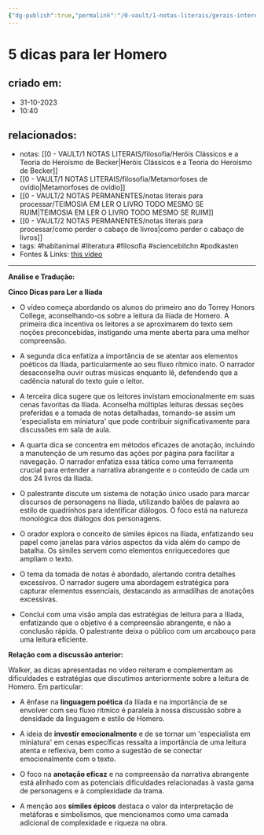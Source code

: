 ```yaml
---
{"dg-publish":true,"permalink":"/0-vault/1-notas-literais/gerais-interesses/5-dicas-para-ler-homero/","tags":["habitanimal","literatura","filosofia","sciencebitchn","podkasten"],"dgHomeLink":true,"dgShowLocalGraph":true,"dgShowFileTree":true,"dgEnableSearch":true,"noteIcon":""}
---
```


# 5 dicas para ler Homero

## criado em: 
- 31-10-2023
- 10:40
## relacionados:
- notas: [[0 - VAULT/1 NOTAS LITERAIS/filosofia/Heróis Clássicos e a Teoria do Heroísmo de Becker\|Heróis Clássicos e a Teoria do Heroísmo de Becker]]
- [[0 - VAULT/1 NOTAS LITERAIS/filosofia/Metamorfoses de ovídio\|Metamorfoses de ovídio]]
- [[0 - VAULT/2 NOTAS PERMANENTES/notas literais para processar/TEIMOSIA EM LER O LIVRO TODO MESMO SE RUIM\|TEIMOSIA EM LER O LIVRO TODO MESMO SE RUIM]]
- [[0 - VAULT/2 NOTAS PERMANENTES/notas literais para processar/como perder o cabaço de livros\|como perder o cabaço de livros]]
- tags: #habitanimal #literatura #filosofia #sciencebitchn #podkasten 
- Fontes & Links: [this video](https://www.youtube.com/watch?v=tEXrl6Orbo0)
---
**Análise e Tradução:**

**Cinco Dicas para Ler a Ilíada**

- O vídeo começa abordando os alunos do primeiro ano do Torrey Honors College, aconselhando-os sobre a leitura da Ilíada de Homero. A primeira dica incentiva os leitores a se aproximarem do texto sem noções preconcebidas, instigando uma mente aberta para uma melhor compreensão.
  
- A segunda dica enfatiza a importância de se atentar aos elementos poéticos da Ilíada, particularmente ao seu fluxo rítmico inato. O narrador desaconselha ouvir outras músicas enquanto lê, defendendo que a cadência natural do texto guie o leitor.
  
- A terceira dica sugere que os leitores invistam emocionalmente em suas cenas favoritas da Ilíada. Aconselha múltiplas leituras dessas seções preferidas e a tomada de notas detalhadas, tornando-se assim um 'especialista em miniatura' que pode contribuir significativamente para discussões em sala de aula.
  
- A quarta dica se concentra em métodos eficazes de anotação, incluindo a manutenção de um resumo das ações por página para facilitar a navegação. O narrador enfatiza essa tática como uma ferramenta crucial para entender a narrativa abrangente e o conteúdo de cada um dos 24 livros da Ilíada.
  
- O palestrante discute um sistema de notação único usado para marcar discursos de personagens na Ilíada, utilizando balões de palavra ao estilo de quadrinhos para identificar diálogos. O foco está na natureza monológica dos diálogos dos personagens.
  
- O orador explora o conceito de símiles épicos na Ilíada, enfatizando seu papel como janelas para vários aspectos da vida além do campo de batalha. Os símiles servem como elementos enriquecedores que ampliam o texto.
  
- O tema da tomada de notas é abordado, alertando contra detalhes excessivos. O narrador sugere uma abordagem estratégica para capturar elementos essenciais, destacando as armadilhas de anotações excessivas.
  
- Conclui com uma visão ampla das estratégias de leitura para a Ilíada, enfatizando que o objetivo é a compreensão abrangente, e não a conclusão rápida. O palestrante deixa o público com um arcabouço para uma leitura eficiente.

**Relação com a discussão anterior:**

Walker, as dicas apresentadas no vídeo reiteram e complementam as dificuldades e estratégias que discutimos anteriormente sobre a leitura de Homero. Em particular:

- A ênfase na **linguagem poética** da Ilíada e na importância de se envolver com seu fluxo rítmico é paralela à nossa discussão sobre a densidade da linguagem e estilo de Homero.
  
- A ideia de **investir emocionalmente** e de se tornar um 'especialista em miniatura' em cenas específicas ressalta a importância de uma leitura atenta e reflexiva, bem como a sugestão de se conectar emocionalmente com o texto.
  
- O foco na **anotação eficaz** e na compreensão da narrativa abrangente está alinhado com as potenciais dificuldades relacionadas à vasta gama de personagens e à complexidade da trama.
  
- A menção aos **símiles épicos** destaca o valor da interpretação de metáforas e simbolismos, que mencionamos como uma camada adicional de complexidade e riqueza na obra.

